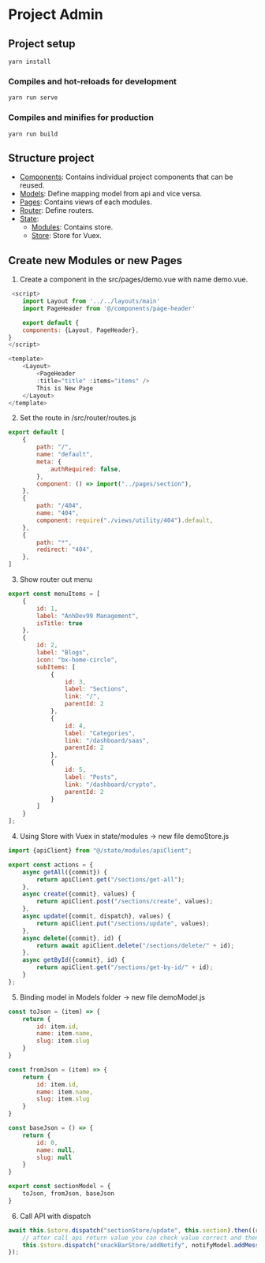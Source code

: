 # Project Admin

## Project setup

```
yarn install
```

### Compiles and hot-reloads for development

```
yarn run serve
```

### Compiles and minifies for production

```
yarn run build
```

## Structure project

- [Components](Components): Contains individual project components that can be reused.
- [Models](Models): Define mapping model from api and vice versa.
- [Pages](pages): Contains views of each modules.
- [Router](router): Define routers.
- [State](state):
    - [Modules](modules): Contains store.
    - [Store](store): Store for Vuex.

## Create new Modules or new Pages

1. Create a component in the src/pages/demo.vue with name demo.vue.

```javascript
 <script>
    import Layout from '../../layouts/main'
    import PageHeader from '@/components/page-header'

    export default {
    components: {Layout, PageHeader},
}
</script>

<template>
    <Layout>
        <PageHeader
        :title="title" :items="items" />
        This is New Page
    </Layout>
</template>
```

2. Set the route in /src/router/routes.js

```javascript
export default [
    {
        path: "/",
        name: "default",
        meta: {
            authRequired: false,
        },
        component: () => import("../pages/section"),
    },
    {
        path: "/404",
        name: "404",
        component: require("./views/utility/404").default,
    },
    {
        path: "*",
        redirect: "404",
    },
]
```

3. Show router out menu

```javascript
export const menuItems = [
    {
        id: 1,
        label: "AnhDev99 Management",
        isTitle: true
    },
    {
        id: 2,
        label: "Blogs",
        icon: "bx-home-circle",
        subItems: [
            {
                id: 3,
                label: "Sections",
                link: "/",
                parentId: 2
            },
            {
                id: 4,
                label: "Categories",
                link: "/dashboard/saas",
                parentId: 2
            },
            {
                id: 5,
                label: "Posts",
                link: "/dashboard/crypto",
                parentId: 2
            }
        ]
    }
];
```

4. Using Store with Vuex in state/modules -> new file demoStore.js

```javascript
import {apiClient} from "@/state/modules/apiClient";

export const actions = {
    async getAll({commit}) {
        return apiClient.get("/sections/get-all");
    },
    async create({commit}, values) {
        return apiClient.post("/sections/create", values);
    },
    async update({commit, dispatch}, values) {
        return apiClient.put("/sections/update", values);
    },
    async delete({commit}, id) {
        return await apiClient.delete("/sections/delete/" + id);
    },
    async getById({commit}, id) {
        return apiClient.get("/sections/get-by-id/" + id);
    }
};
```

5. Binding model in Models folder -> new file demoModel.js

```javascript
const toJson = (item) => {
    return {
        id: item.id,
        name: item.name,
        slug: item.slug
    }
}

const fromJson = (item) => {
    return {
        id: item.id,
        name: item.name,
        slug: item.slug
    }
}

const baseJson = () => {
    return {
        id: 0,
        name: null,
        slug: null
    }
}

export const sectionModel = {
    toJson, fromJson, baseJson
}
```

6. Call API with dispatch

```javascript
await this.$store.dispatch("sectionStore/update", this.section).then((res) => {
    // after call api return value you can check value correct and then show message notify.
    this.$store.dispatch("snackBarStore/addNotify", notifyModel.addMessage(res))
});
```
